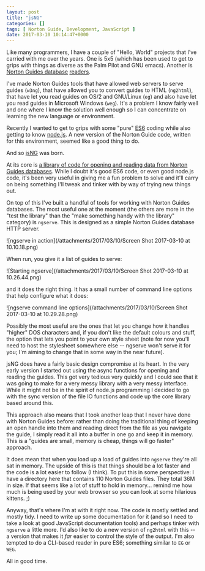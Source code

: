 ```yaml
---
layout: post
title: "jsNG"
categories: []
tags: [ Norton Guide, Development, JavaScript ]
date: 2017-03-10 10:14:47+0000
---
```


Like many programmers, I have a couple of "Hello, World" projects that I've
carried with me over the years. One is 5x5 (which has been used to get to
grips with things as diverse as the Palm Pilot and GNU emacs). Another
is [Norton Guides database](https://en.wikipedia.org/wiki/Norton_Guides)
[readers](http://www.davep.org/norton-guides/).

I've made Norton Guides tools that have allowed web servers to serve guides
(`w3ng`), that have allowed you to convert guides to HTML (`ng2html`), that
have let you read guides on OS/2 and GNU/Linux (`eg`) and also have let you
read guides in Microsoft Windows (`weg`). It's a problem I know fairly well
and one where I know the solution well enough so I can concentrate on
learning the new language or environment.

Recently I wanted to get to grips with some
"pure" [ES6](http://es6-features.org/#Constants) coding while also getting
to know [node.js](https://nodejs.org/en/). A new version of the Norton Guide
code, written for this environment, seemed like a good thing to do.

And so [jsNG](https://github.com/davep/jsNG) was born.

At its core is [a library of code for opening and reading data from Norton
Guides databases](https://github.com/davep/jsNG/tree/master/lib). While I
doubt it's good ES6 code, or even good node.js code, it's been very useful
in giving me a fun problem to solve and it'll carry on being something I'll
tweak and tinker with by way of trying new things out.

On top of this I've built a handful of tools for working with Norton Guides
databases. The most useful one at the moment (the others are more in the
"test the library" than the "make something handy with the library"
category) is `ngserve`. This is designed as a simple Norton Guides database
HTTP server.

![ngserve in action](/attachments/2017/03/10/Screen Shot 2017-03-10 at 10.10.18.png)

When run, you give it a list of guides to serve:

![Starting ngserve](/attachments/2017/03/10/Screen Shot 2017-03-10 at 10.26.44.png)

and it does the right thing. It has a small number of command line options
that help configure what it does:

![ngserve command line options](/attachments/2017/03/10/Screen Shot 2017-03-10 at 10.29.28.png)

Possibly the most useful are the ones that let you change how it handles
"higher" DOS characters and, if you don't like the default colours and
stuff, the option that lets you point to your own style sheet (note for now
you'll need to host the stylesheet somewhere else -- ngserve won't serve it
for you; I'm aiming to change that in some way in the near future).

jsNG does have a fairly basic design compromise at its heart. In the very
early version I started out using the async functions for opening and
reading the guides. This got very tedious very quickly and I could see that
it was going to make for a very messy library with a very messy interface.
While it might not be in the spirit of node.js programming I decided to go
with the sync version of the file IO functions and code up the core library
based around this.

This approach also means that I took another leap that I never have done
with Norton Guides before: rather than doing the traditional thing of
keeping an open handle into them and reading direct from the file as you
navigate the guide, I simply read it all into a buffer in one go and keep it
in memory. This is a "guides are small, memory is cheap, things will go
faster" approach.

It does mean that when you load up a load of guides into `ngserve` they're
all sat in memory. The upside of this is that things should be a lot faster
and the code is a lot easier to follow (I think). To put this in some
perspective: I have a directory here that contains 110 Norton Guides files.
They total 36M in size. If that seems like a lot of stuff to hold in
memory... remind me how much is being used by your web browser so you can
look at some hilarious kittens. ;)

Anyway, that's where I'm at with it right now. The code is mostly settled
and mostly tidy. I need to write up some documentation for it (and so I need
to take a look at good JavaScript documentation tools) and perhaps tinker
with `ngserve` a little more. I'd also like to do a new version of `ng2html`
with this -- a version that makes it *far* easier to control the style of
the output. I'm also tempted to do a CLI-based reader in pure ES6; something
similar to `EG` or `WEG`.

All in good time.

